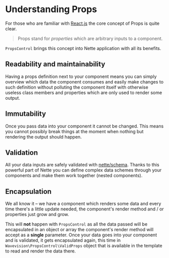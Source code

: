 # Understanding Props

For those who are familiar with [React.js](https://github.com/facebook/react) the core concept of Props is quite clear.

> Props stand for _properties_ which are arbitrary inputs to a component.

`PropsControl` brings this concept into Nette application with all its benefits.

## Readability and maintainability

Having a props definition next to your component means you can simply overview which data the component consumes and easily
make changes to such definition without polluting the component itself with otherwise useless class members and properties
which are only used to render some output.

## Immutability

Once you pass data into your component it cannot be changed. This means you cannot possibly break things at the moment when
nothing but rendering the output should happen.

## Validation

All your data inputs are safely validated with [nette/schema](https://github.com/nette/schema). Thanks to this powerful part of Nette
you can define complex data schemes through your components and make them work together (nested components).

## Encapsulation

We all know it – we have a component which renders some data and every time there's a little update needed,
the component's render method and / or properties just grow and grow. 

This will **not** happen with `PropsControl` as all the data passed will be encapsulated in an object
or array the component's render method will accept as a **single** parameter.
Once your data goes into your component and is validated, it gets encapsulated again,
this time in `Wavevision\PropsControl\ValidProps` object that is available in the template to read and render the data there.
